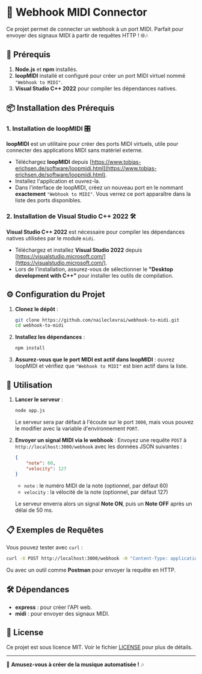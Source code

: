 # 🎹 Webhook MIDI Connector

Ce projet permet de connecter un webhook à un port MIDI. Parfait pour envoyer des signaux MIDI à partir de requêtes HTTP ! 🌐🎶

## 🚀 Prérequis

1. **Node.js** et **npm** installés.
2. **loopMIDI** installé et configuré pour créer un port MIDI virtuel nommé `"Webhook to MIDI"`.
3. **Visual Studio C++ 2022** pour compiler les dépendances natives.

## 📦 Installation des Prérequis

### 1. Installation de loopMIDI 🎛️

**loopMIDI** est un utilitaire pour créer des ports MIDI virtuels, utile pour connecter des applications MIDI sans matériel externe.

- Téléchargez **loopMIDI** depuis [https://www.tobias-erichsen.de/software/loopmidi.html](https://www.tobias-erichsen.de/software/loopmidi.html).
- Installez l'application et ouvrez-la.
- Dans l'interface de loopMIDI, créez un nouveau port en le nommant **exactement** `"Webhook to MIDI"`. Vous verrez ce port apparaître dans la liste des ports disponibles.

### 2. Installation de Visual Studio C++ 2022 🛠️

**Visual Studio C++ 2022** est nécessaire pour compiler les dépendances natives utilisées par le module `midi`.

- Téléchargez et installez **Visual Studio 2022** depuis [https://visualstudio.microsoft.com/](https://visualstudio.microsoft.com/).
- Lors de l'installation, assurez-vous de sélectionner le **"Desktop development with C++"** pour installer les outils de compilation.

## ⚙️ Configuration du Projet

1. **Clonez le dépôt** :
   ```bash
   git clone https://github.com/naileclevrai/webhook-to-midi.git
   cd webhook-to-midi
   ```

2. **Installez les dépendances** :
   ```bash
   npm install
   ```

3. **Assurez-vous que le port MIDI est actif dans loopMIDI** : ouvrez loopMIDI et vérifiez que `"Webhook to MIDI"` est bien actif dans la liste.

## 🚀 Utilisation

1. **Lancer le serveur** :
   ```bash
   node app.js
   ```
   Le serveur sera par défaut à l'écoute sur le port `3000`, mais vous pouvez le modifier avec la variable d'environnement `PORT`.

2. **Envoyer un signal MIDI via le webhook** :
   Envoyez une requête `POST` à `http://localhost:3000/webhook` avec les données JSON suivantes :

   ```json
   {
       "note": 60,
       "velocity": 127
   }
   ```

   - `note` : le numéro MIDI de la note (optionnel, par défaut 60)
   - `velocity` : la vélocité de la note (optionnel, par défaut 127)

   Le serveur enverra alors un signal **Note ON**, puis un **Note OFF** après un délai de 50 ms.

## 📋 Exemples de Requêtes

Vous pouvez tester avec `curl` :
```bash
curl -X POST http://localhost:3000/webhook -H "Content-Type: application/json" -d '{"note": 64, "velocity": 100}'
```

Ou avec un outil comme **Postman** pour envoyer la requête en HTTP.

## 🛠 Dépendances

- **express** : pour créer l'API web.
- **midi** : pour envoyer des signaux MIDI.

## 📄 License

Ce projet est sous licence MIT. Voir le fichier [LICENSE](LICENSE) pour plus de détails.

---

🎉 **Amusez-vous à créer de la musique automatisée !** 🎶
```
